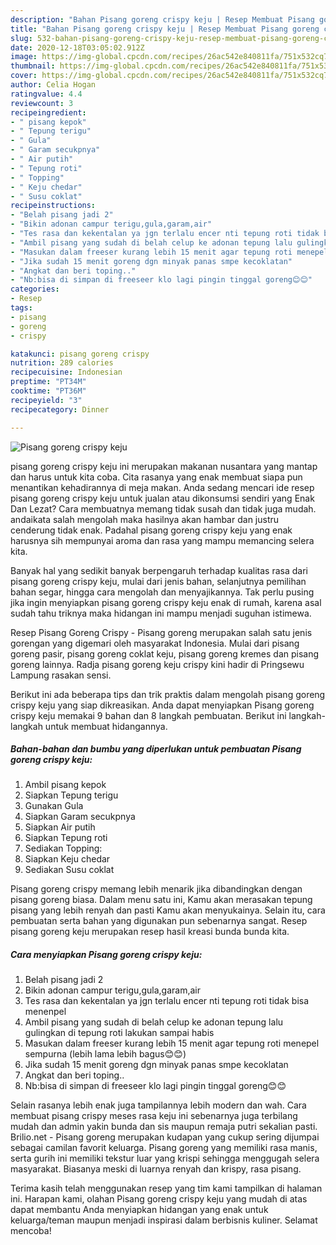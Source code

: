 ```yaml
---
description: "Bahan Pisang goreng crispy keju | Resep Membuat Pisang goreng crispy keju Yang Enak Dan Lezat"
title: "Bahan Pisang goreng crispy keju | Resep Membuat Pisang goreng crispy keju Yang Enak Dan Lezat"
slug: 532-bahan-pisang-goreng-crispy-keju-resep-membuat-pisang-goreng-crispy-keju-yang-enak-dan-lezat
date: 2020-12-18T03:05:02.912Z
image: https://img-global.cpcdn.com/recipes/26ac542e840811fa/751x532cq70/pisang-goreng-crispy-keju-foto-resep-utama.jpg
thumbnail: https://img-global.cpcdn.com/recipes/26ac542e840811fa/751x532cq70/pisang-goreng-crispy-keju-foto-resep-utama.jpg
cover: https://img-global.cpcdn.com/recipes/26ac542e840811fa/751x532cq70/pisang-goreng-crispy-keju-foto-resep-utama.jpg
author: Celia Hogan
ratingvalue: 4.4
reviewcount: 3
recipeingredient:
- " pisang kepok"
- " Tepung terigu"
- " Gula"
- " Garam secukpnya"
- " Air putih"
- " Tepung roti"
- " Topping"
- " Keju chedar"
- " Susu coklat"
recipeinstructions:
- "Belah pisang jadi 2"
- "Bikin adonan campur terigu,gula,garam,air"
- "Tes rasa dan kekentalan ya jgn terlalu encer nti tepung roti tidak bisa menenpel"
- "Ambil pisang yang sudah di belah celup ke adonan tepung lalu gulingkan di tepung roti lakukan sampai habis"
- "Masukan dalam freeser kurang lebih 15 menit agar tepung roti menepel sempurna (lebih lama lebih bagus😊😊)"
- "Jika sudah 15 menit goreng dgn minyak panas smpe kecoklatan"
- "Angkat dan beri toping.."
- "Nb:bisa di simpan di freeseer klo lagi pingin tinggal goreng😊😊"
categories:
- Resep
tags:
- pisang
- goreng
- crispy

katakunci: pisang goreng crispy 
nutrition: 289 calories
recipecuisine: Indonesian
preptime: "PT34M"
cooktime: "PT36M"
recipeyield: "3"
recipecategory: Dinner

---
```



![Pisang goreng crispy keju](https://img-global.cpcdn.com/recipes/26ac542e840811fa/751x532cq70/pisang-goreng-crispy-keju-foto-resep-utama.jpg)


pisang goreng crispy keju ini merupakan makanan nusantara yang mantap dan harus untuk kita coba. Cita rasanya yang enak membuat siapa pun menantikan kehadirannya di meja makan.
Anda sedang mencari ide resep pisang goreng crispy keju untuk jualan atau dikonsumsi sendiri yang Enak Dan Lezat? Cara membuatnya memang tidak susah dan tidak juga mudah. andaikata salah mengolah maka hasilnya akan hambar dan justru cenderung tidak enak. Padahal pisang goreng crispy keju yang enak harusnya sih mempunyai aroma dan rasa yang mampu memancing selera kita.

Banyak hal yang sedikit banyak berpengaruh terhadap kualitas rasa dari pisang goreng crispy keju, mulai dari jenis bahan, selanjutnya pemilihan bahan segar, hingga cara mengolah dan menyajikannya. Tak perlu pusing jika ingin menyiapkan pisang goreng crispy keju enak di rumah, karena asal sudah tahu triknya maka hidangan ini mampu menjadi suguhan istimewa.

Resep Pisang Goreng Crispy - Pisang goreng merupakan salah satu jenis gorengan yang digemari oleh masyarakat Indonesia. Mulai dari pisang goreng pasir, pisang goreng coklat keju, pisang goreng kremes dan pisang goreng lainnya. Radja pisang goreng keju crispy kini hadir di Pringsewu Lampung rasakan sensi.


Berikut ini ada beberapa tips dan trik praktis dalam mengolah pisang goreng crispy keju yang siap dikreasikan. Anda dapat menyiapkan Pisang goreng crispy keju memakai 9 bahan dan 8 langkah pembuatan. Berikut ini langkah-langkah untuk membuat hidangannya.

<!--inarticleads1-->

##### Bahan-bahan dan bumbu yang diperlukan untuk pembuatan Pisang goreng crispy keju:

1. Ambil  pisang kepok
1. Siapkan  Tepung terigu
1. Gunakan  Gula
1. Siapkan  Garam secukpnya
1. Siapkan  Air putih
1. Siapkan  Tepung roti
1. Sediakan  Topping:
1. Siapkan  Keju chedar
1. Sediakan  Susu coklat


Pisang goreng crispy memang lebih menarik jika dibandingkan dengan pisang goreng biasa. Dalam menu satu ini, Kamu akan merasakan tepung pisang yang lebih renyah dan pasti Kamu akan menyukainya. Selain itu, cara pembuatan serta bahan yang digunakan pun sebenarnya sangat. Resep pisang goreng keju merupakan resep hasil kreasi bunda bunda kita. 

<!--inarticleads2-->

##### Cara menyiapkan Pisang goreng crispy keju:

1. Belah pisang jadi 2
1. Bikin adonan campur terigu,gula,garam,air
1. Tes rasa dan kekentalan ya jgn terlalu encer nti tepung roti tidak bisa menenpel
1. Ambil pisang yang sudah di belah celup ke adonan tepung lalu gulingkan di tepung roti lakukan sampai habis
1. Masukan dalam freeser kurang lebih 15 menit agar tepung roti menepel sempurna (lebih lama lebih bagus😊😊)
1. Jika sudah 15 menit goreng dgn minyak panas smpe kecoklatan
1. Angkat dan beri toping..
1. Nb:bisa di simpan di freeseer klo lagi pingin tinggal goreng😊😊


Selain rasanya lebih enak juga tampilannya lebih modern dan wah. Cara membuat pisang crispy meses rasa keju ini sebenarnya juga terbilang mudah dan admin yakin bunda dan sis maupun remaja putri sekalian pasti. Brilio.net - Pisang goreng merupakan kudapan yang cukup sering dijumpai sebagai camilan favorit keluarga. Pisang goreng yang memiliki rasa manis, serta gurih ini memiliki tekstur luar yang krispi sehingga menggugah selera masyarakat. Biasanya meski di luarnya renyah dan krispy, rasa pisang. 

Terima kasih telah menggunakan resep yang tim kami tampilkan di halaman ini. Harapan kami, olahan Pisang goreng crispy keju yang mudah di atas dapat membantu Anda menyiapkan hidangan yang enak untuk keluarga/teman maupun menjadi inspirasi dalam berbisnis kuliner. Selamat mencoba!
